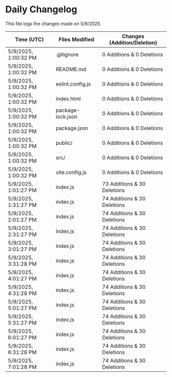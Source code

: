 # Daily Changelog

This file logs the changes made on 5/9/2025.

| Time (UTC)             | Files Modified                    | Changes (Addition/Deletion) |
|------------------------|-----------------------------------|-----------------------------|
| 5/9/2025, 1:00:32 PM | .gitignore | 0 Additions & 0 Deletions |
| 5/9/2025, 1:00:32 PM | README.md | 0 Additions & 0 Deletions |
| 5/9/2025, 1:00:32 PM | eslint.config.js | 0 Additions & 0 Deletions |
| 5/9/2025, 1:00:32 PM | index.html | 0 Additions & 0 Deletions |
| 5/9/2025, 1:00:32 PM | package-lock.json | 0 Additions & 0 Deletions |
| 5/9/2025, 1:00:32 PM | package.json | 0 Additions & 0 Deletions |
| 5/9/2025, 1:00:32 PM | public/ | 0 Additions & 0 Deletions |
| 5/9/2025, 1:00:32 PM | src/ | 0 Additions & 0 Deletions |
| 5/9/2025, 1:00:32 PM | vite.config.js | 0 Additions & 0 Deletions |
| 5/9/2025, 1:01:27 PM | index.js | 73 Additions & 30 Deletions|
| 5/9/2025, 1:31:27 PM | index.js | 74 Additions & 30 Deletions|
| 5/9/2025, 2:01:27 PM | index.js | 74 Additions & 30 Deletions|
| 5/9/2025, 2:31:27 PM | index.js | 74 Additions & 30 Deletions|
| 5/9/2025, 3:01:27 PM | index.js | 74 Additions & 30 Deletions|
| 5/9/2025, 3:31:28 PM | index.js | 74 Additions & 30 Deletions|
| 5/9/2025, 4:01:27 PM | index.js | 74 Additions & 30 Deletions|
| 5/9/2025, 4:31:28 PM | index.js | 74 Additions & 30 Deletions|
| 5/9/2025, 5:01:27 PM | index.js | 74 Additions & 30 Deletions|
| 5/9/2025, 5:31:27 PM | index.js | 74 Additions & 30 Deletions|
| 5/9/2025, 6:01:27 PM | index.js | 74 Additions & 30 Deletions|
| 5/9/2025, 6:31:28 PM | index.js | 74 Additions & 30 Deletions|
| 5/9/2025, 7:01:28 PM | index.js | 74 Additions & 30 Deletions|
